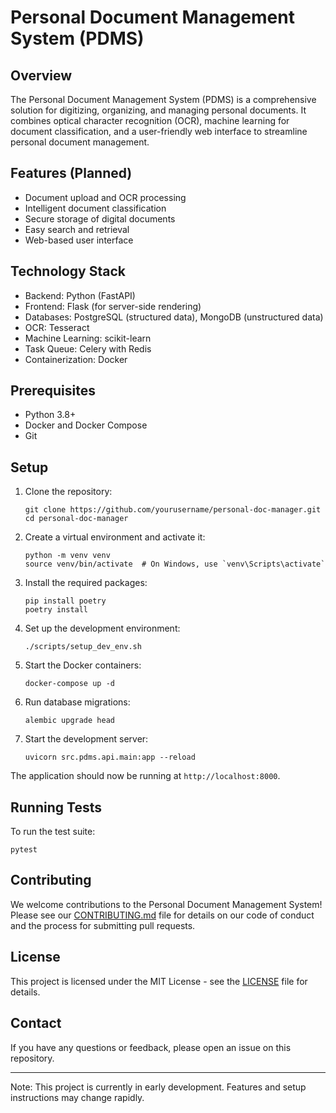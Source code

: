 # Personal Document Management System (PDMS)

## Overview

The Personal Document Management System (PDMS) is a comprehensive solution for digitizing, organizing, and managing personal documents. It combines optical character recognition (OCR), machine learning for document classification, and a user-friendly web interface to streamline personal document management.

## Features (Planned)

- Document upload and OCR processing
- Intelligent document classification
- Secure storage of digital documents
- Easy search and retrieval
- Web-based user interface

## Technology Stack

- Backend: Python (FastAPI)
- Frontend: Flask (for server-side rendering)
- Databases: PostgreSQL (structured data), MongoDB (unstructured data)
- OCR: Tesseract
- Machine Learning: scikit-learn
- Task Queue: Celery with Redis
- Containerization: Docker

## Prerequisites

- Python 3.8+
- Docker and Docker Compose
- Git

## Setup

1. Clone the repository:
   ```
   git clone https://github.com/yourusername/personal-doc-manager.git
   cd personal-doc-manager
   ```

2. Create a virtual environment and activate it:
   ```
   python -m venv venv
   source venv/bin/activate  # On Windows, use `venv\Scripts\activate`
   ```

3. Install the required packages:
   ```
   pip install poetry
   poetry install
   ```

4. Set up the development environment:
   ```
   ./scripts/setup_dev_env.sh
   ```

5. Start the Docker containers:
   ```
   docker-compose up -d
   ```

6. Run database migrations:
   ```
   alembic upgrade head
   ```

7. Start the development server:
   ```
   uvicorn src.pdms.api.main:app --reload
   ```

The application should now be running at `http://localhost:8000`.

## Running Tests

To run the test suite:

```
pytest
```

## Contributing

We welcome contributions to the Personal Document Management System! Please see our [CONTRIBUTING.md](CONTRIBUTING.md) file for details on our code of conduct and the process for submitting pull requests.

## License

This project is licensed under the MIT License - see the [LICENSE](LICENSE) file for details.

## Contact

If you have any questions or feedback, please open an issue on this repository.

---

Note: This project is currently in early development. Features and setup instructions may change rapidly.